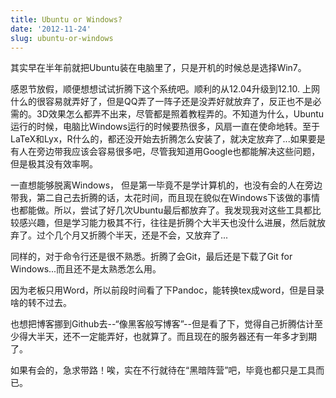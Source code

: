 ```yaml
---
title: Ubuntu or Windows?
date: '2012-11-24'
slug: ubuntu-or-windows
---
```

其实早在半年前就把Ubuntu装在电脑里了，只是开机的时候总是选择Win7。

感恩节放假，顺便想想试试折腾下这个系统吧。顺利的从12.04升级到12.10. 上网什么的很容易就弄好了，但是QQ弄了一阵子还是没弄好就放弃了，反正也不是必需的。3D效果怎么都弄不出来，尽管都是照着教程弄的。不知道为什么，Ubuntu运行的时候，电脑比Windows运行的时候要热很多，风扇一直在使命地转。至于LaTeX和Lyx，R什么的，都还没开始去折腾怎么安装了，就决定放弃了...如果要是有人在旁边带我应该会容易很多吧，尽管我知道用Google也都能解决这些问题，但是极其没有效率啊。

一直想能够脱离Windows， 但是第一毕竟不是学计算机的，也没有会的人在旁边带我，第二自己去折腾的话，太花时间，而且现在貌似在Windows下该做的事情也都能做。所以，尝试了好几次Ubuntu最后都放弃了。我发现我对这些工具都比较感兴趣，但是学习能力极其不行，往往是折腾个大半天也没什么进展，然后就放弃了。过个几个月又折腾个半天，还是不会，又放弃了...

同样的，对于命令行还是很不熟悉。折腾了会Git，最后还是下载了Git for Windows...而且还不是太熟悉怎么用。

因为老板只用Word，所以前段时间看了下Pandoc，能转换tex成word，但是目录啥的转不过去。

也想把博客挪到Github去--“像黑客般写博客”--但是看了下，觉得自己折腾估计至少得大半天，还不一定能弄好，也就算了。而且现在的服务器还有一年多才到期了。

如果有会的，急求带路！唉，实在不行就待在“黑暗阵营”吧，毕竟也都只是工具而已。
